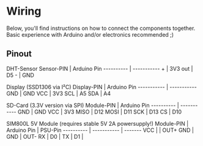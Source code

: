 # Wiring
Below, you'll find instructions on how to connect the components together. Basic experience with Arduino and/or electronics recommended ;)

## Pinout
DHT-Sensor
Sensor-PIN | Arduino Pin
---------- | -----------
\+ | 3V3
out | D5
\- | GND

Display (SSD1306 via I²C)
Display-PIN | Arduino Pin
----------- | -----------
GND | GND
VCC | 3V3
SCL | A5
SDA | A4

SD-Card (3.3V version via SPI)
Module-PIN | Arduino Pin
---------- | -----------
GND | GND
VCC | 3V3
MISO | D12
MOSI | D11
SCK | D13
CS | D10

SIM800L 5V Module (requires stable 5V 2A powersupply!)
Module-PIN | Arduino Pin | PSU-Pin
---------- | ----------- | -------
VCC | | OUT+
GND | GND | OUT-
RX | D0 |
TX | D1 |
